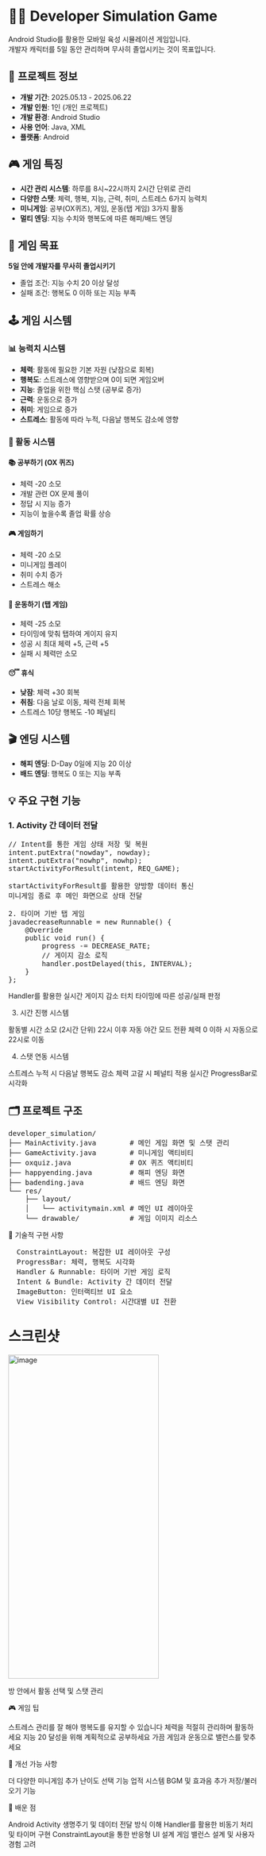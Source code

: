 # 👨‍💻 Developer Simulation Game

Android Studio를 활용한 모바일 육성 시뮬레이션 게임입니다.  
개발자 캐릭터를 5일 동안 관리하며 무사히 졸업시키는 것이 목표입니다.

## 📌 프로젝트 정보
- **개발 기간**: 2025.05.13 - 2025.06.22
- **개발 인원**: 1인 (개인 프로젝트)
- **개발 환경**: Android Studio
- **사용 언어**: Java, XML
- **플랫폼**: Android

## 🎮 게임 특징
- **시간 관리 시스템**: 하루를 8시~22시까지 2시간 단위로 관리
- **다양한 스탯**: 체력, 행복, 지능, 근력, 취미, 스트레스 6가지 능력치
- **미니게임**: 공부(OX퀴즈), 게임, 운동(탭 게임) 3가지 활동
- **멀티 엔딩**: 지능 수치와 행복도에 따른 해피/배드 엔딩

## 🎯 게임 목표
**5일 안에 개발자를 무사히 졸업시키기**
- 졸업 조건: 지능 수치 20 이상 달성
- 실패 조건: 행복도 0 이하 또는 지능 부족

## 🕹️ 게임 시스템

### 📊 능력치 시스템
- **체력**: 활동에 필요한 기본 자원 (낮잠으로 회복)
- **행복도**: 스트레스에 영향받으며 0이 되면 게임오버
- **지능**: 졸업을 위한 핵심 스탯 (공부로 증가)
- **근력**: 운동으로 증가
- **취미**: 게임으로 증가
- **스트레스**: 활동에 따라 누적, 다음날 행복도 감소에 영향

### 🎲 활동 시스템
#### 📚 공부하기 (OX 퀴즈)
- 체력 -20 소모
- 개발 관련 OX 문제 풀이
- 정답 시 지능 증가
- 지능이 높을수록 졸업 확률 상승

#### 🎮 게임하기
- 체력 -20 소모
- 미니게임 플레이
- 취미 수치 증가
- 스트레스 해소

#### 💪 운동하기 (탭 게임)
- 체력 -25 소모
- 타이밍에 맞춰 탭하여 게이지 유지
- 성공 시 최대 체력 +5, 근력 +5
- 실패 시 체력만 소모

#### 😴 휴식
- **낮잠**: 체력 +30 회복
- **취침**: 다음 날로 이동, 체력 전체 회복
- 스트레스 10당 행복도 -10 페널티

## 🎬 엔딩 시스템
- **해피 엔딩**: D-Day 0일에 지능 20 이상
- **배드 엔딩**: 행복도 0 또는 지능 부족

## 💡 주요 구현 기능

### 1. Activity 간 데이터 전달
<pre>
// Intent를 통한 게임 상태 저장 및 복원
intent.putExtra("nowday", nowday);
intent.putExtra("nowhp", nowhp);
startActivityForResult(intent, REQ_GAME);

startActivityForResult를 활용한 양방향 데이터 통신
미니게임 종료 후 메인 화면으로 상태 전달

2. 타이머 기반 탭 게임
javadecreaseRunnable = new Runnable() {
    @Override
    public void run() {
        progress -= DECREASE_RATE;
        // 게이지 감소 로직
        handler.postDelayed(this, INTERVAL);
    }
};
</pre>

Handler를 활용한 실시간 게이지 감소
터치 타이밍에 따른 성공/실패 판정

3. 시간 진행 시스템

활동별 시간 소모 (2시간 단위)
22시 이후 자동 야간 모드 전환
체력 0 이하 시 자동으로 22시로 이동

4. 스탯 연동 시스템

스트레스 누적 시 다음날 행복도 감소
체력 고갈 시 페널티 적용
실시간 ProgressBar로 시각화

## 🗂️ 프로젝트 구조
<pre>
developer_simulation/
├── MainActivity.java        # 메인 게임 화면 및 스탯 관리
├── GameActivity.java        # 미니게임 액티비티
├── oxquiz.java              # OX 퀴즈 액티비티
├── happyending.java         # 해피 엔딩 화면
├── badending.java           # 배드 엔딩 화면
└── res/
    ├── layout/
    │   └── activitymain.xml # 메인 UI 레이아웃
    └── drawable/            # 게임 이미지 리소스
</pre>

📱 기술적 구현 사항
<pre>
  ConstraintLayout: 복잡한 UI 레이아웃 구성
  ProgressBar: 체력, 행복도 시각화
  Handler & Runnable: 타이머 기반 게임 로직
  Intent & Bundle: Activity 간 데이터 전달
  ImageButton: 인터랙티브 UI 요소
  View Visibility Control: 시간대별 UI 전환
</pre>
# 스크린샷

<img width="303" height="653" alt="image" src="https://github.com/user-attachments/assets/069b405b-c5fb-4520-b0af-fe571ce05ce1" />


방 안에서 활동 선택 및 스탯 관리

🎮 게임 팁

스트레스 관리를 잘 해야 행복도를 유지할 수 있습니다
체력을 적절히 관리하며 활동하세요
지능 20 달성을 위해 계획적으로 공부하세요
가끔 게임과 운동으로 밸런스를 맞추세요

🔧 개선 가능 사항

 더 다양한 미니게임 추가
 난이도 선택 기능
 업적 시스템
 BGM 및 효과음 추가
 저장/불러오기 기능

📝 배운 점

Android Activity 생명주기 및 데이터 전달 방식 이해
Handler를 활용한 비동기 처리 및 타이머 구현
ConstraintLayout을 통한 반응형 UI 설계
게임 밸런스 설계 및 사용자 경험 고려
